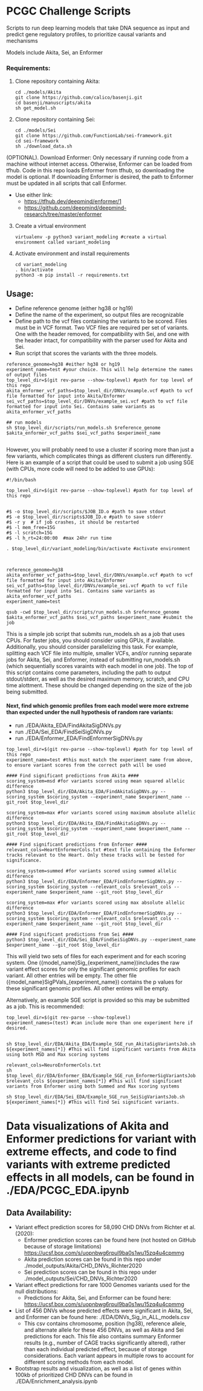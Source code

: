 # PCGC Challenge Scripts
 Scripts to run deep learning models that take DNA sequence as input and predict gene regulatory profiles, to prioritize causal variants and mechanisms

Models include Akita, Sei, an Enformer


### Requirements:
1. Clone repository containing Akita:

	``` 
	cd ./models/Akita
	git clone https://github.com/calico/basenji.git
	cd basenji/manuscripts/akita
	sh get_model.sh
	```
2. Clone repository containing Sei:
	``` 
	cd ./models/Sei
	git clone https://github.com/FunctionLab/sei-framework.git
	cd sei-framework
	sh ./download_data.sh
	```

(OPTIONAL). Download Enformer: Only necessary if running code from a machine without internet access. Otherwise, Enformer can be loaded from tfhub. Code in this repo loads Enformer from tfhub, so downloading the model is optional. If downloading Enformer is desired, the path to Enformer must be updated in all scripts that call Enformer.
* Use either link:
	* https://tfhub.dev/deepmind/enformer/1
	* https://github.com/deepmind/deepmind-research/tree/master/enformer

3. Create a virtual environment
	```
	virtualenv -p python3 variant_modeling #create a virtual environment called variant_modeling
	```
4. Activate environment and install requirements
	```
	cd variant_modeling
	. bin/activate
	python3 -m pip install -r requirements.txt
	```



## Usage:
* Define reference genome (either hg38 or hg19)
* Define the name of the experiment, so output files are recognizable
* Define path to the vcf files containing the variants to be scored. Files must be in VCF format. Two VCF files are required per set of variants. One with the header removed, for compatibility with Sei, and one with the header intact, for compatibility with the parser used for Akita and Sei.
* Run script that scores the variants with the three models.
```
reference_genome=hg38 #either hg38 or hg19
experiment_name=test #your choice. This will help determine the names of output files
top_level_dir=$(git rev-parse --show-toplevel) #path for top level of this repo
akita_enformer_vcf_paths=$top_level_dir/DNVs/example.vcf #path to vcf file formatted for input into Akita/Enformer
sei_vcf_paths=$top_level_dir/DNVs/example_sei.vcf #path to vcf file formatted for input into Sei. Contains same variants as akita_enformer_vcf_paths

## run models
sh $top_level_dir/scripts/run_models.sh $reference_genome $akita_enformer_vcf_paths $sei_vcf_paths $experiment_name 


```

However, you will probably need to use a cluster if scoring more than just a few variants, which complicates things as different clusters run differently. Here is an example of a script that could be used to submit a job using SGE (with CPUs, more code will need to be added to use GPUs):

```
#!/bin/bash

top_level_dir=$(git rev-parse --show-toplevel) #path for top level of this repo


#$ -o $top_level_dir/scripts/$JOB_ID.o #path to save stdout
#$ -e $top_level_dir/scripts$JOB_ID.e #path to save stderr
#$ -r y  # if job crashes, it should be restarted                                                        
#$ -l mem_free=15G                 
#$ -l scratch=15G                  
#$ -l h_rt=24:00:00  #max 24hr run time           
                                   
. $top_level_dir/variant_modeling/bin/activate #activate environment



reference_genome=hg38
akita_enformer_vcf_paths=$top_level_dir/DNVs/example.vcf #path to vcf file formatted for input into Akita/Enformer
sei_vcf_paths=$top_level_dir/DNVs/example_sei.vcf #path to vcf file formatted for input into Sei. Contains same variants as akita_enformer_vcf_paths
experiment_name=test

qsub -cwd $top_level_dir/scripts/run_models.sh $reference_genome $akita_enformer_vcf_paths $sei_vcf_paths $experiment_name #submit the job

```
This is a simple job script that submits run_models.sh as a job that uses CPUs. For faster jobs, you should consider using GPUs, if available. Additionally, you should consider parallelizing this task. For example, splitting each VCF file into multiple, smaller VCFs, and/or running separate jobs for Akita, Sei, and Enformer, instead of submitting run_models.sh (which sequentially scores varaints with each model in one job). The top of this script contains come parameters, including the path to output stdout/stderr, as well as the desired maximum memory, scratch, and CPU time alottment. These should be changed depending on the size of the job being submitted.



#### Next, find which genomic profiles from each model were more extreme than expected under the null hypothesis of random rare variants:
* run ./EDA/Akita_EDA/FindAkitaSigDNVs.py
* run ./EDA/Sei_EDA/FindSeiSigDNVs.py
* run ./EDA/Enformer_EDA/FindEnformerSigDNVs.py
```
top_level_dir=$(git rev-parse --show-toplevel) #path for top level of this repo
experiment_name=test #this must match the experiment name from above, to ensure variant scores from the correct path will be used

#### Find significant predictions from Akita ####
scoring_system=msd #for variants scored using mean squared allelic difference
python3 $top_level_dir/EDA/Akita_EDA/FindAkitaSigDNVs.py --scoring_system $scoring_system --experiment_name $experiment_name --git_root $top_level_dir

scoring_system=max #for variants scored using maximum absolute allelic difference
python3 $top_level_dir/EDA/Akita_EDA/FindAkitaSigDNVs.py --scoring_system $scoring_system --experiment_name $experiment_name --git_root $top_level_dir

#### Find significant predictions from Enformer ####
relevant_cols=HeartEnformerCols.txt #text file containing the Enformer tracks relevant to the Heart. Only these tracks will be tested for significance.

scoring_system=summed #for variants scored using summed allelic difference
python3 $top_level_dir/EDA/Enformer_EDA/FindEnformerSigDNVs.py --scoring_system $scoring_system --relevant_cols $relevant_cols --experiment_name $experiment_name --git_root $top_level_dir

scoring_system=max #for variants scored using max absolute allelic difference
python3 $top_level_dir/EDA/Enformer_EDA/FindEnformerSigDNVs.py --scoring_system $scoring_system --relevant_cols $relevant_cols --experiment_name $experiment_name --git_root $top_level_dir

#### Find significant predictions from Sei ####
python3 $top_level_dir/EDA/Sei_EDA/FindSeiSigDNVs.py --experiment_name $experiment_name --git_root $top_level_dir
```
This will yield two sets of files for each experiment and for each scoring system. One ({model_name}Sig_{experiment_name})includes the raw variant effect scores for only the significant genomic profiles for each variant. All other entries will be empty. The other file ({model_name}SigPVals_{experiment_name}) contains the p values for these significant genomic profiles. All other entires will be empty.

Alternatively, an example SGE script is provided so this may be submitted as a job. This is recommended: 
```
top_level_dir=$(git rev-parse --show-toplevel)
experiment_names=(test) #can include more than one experiment here if desired.


sh $top_level_dir/EDA/Akita_EDA/Example_SGE_run_AkitaSigVariantsJob.sh ${experiment_names[*]} #This will find significant variants from Akita using both MSD and Max scoring systems

relevant_cols=NeuroEnformerCols.txt
sh $top_level_dir/EDA/Enformer_EDA/Example_SGE_run_EnformerSigVariantsJob.sh $relevant_cols ${experiment_names[*]} #This will find significant variants from Enformer using both Summed and Max scoring systems

sh $top_level_dir/EDA/Sei_EDA/Example_SGE_run_SeiSigVariantsJob.sh  ${experiment_names[*]} #This will find Sei significant variants.

```

# Data visualizations of Akita and Enformer predictions for variant with extreme effects, and code to find variants with extreme predicted effects in all models, can be found in ./EDA/PCGC_EDA.ipynb


## Data Availability:
* Variant effect prediction scores for 58,090 CHD DNVs from Richter et al. (2020):
	* Enformer prediction scores can be found here (not hosted on GitHub because of storage limitations) https://ucsf.box.com/s/uopnbwg6rpul9ba0s1wu15zq4u4cpmmg
	* Akita prediction scores can be found in this repo under ./model_outputs/Akita/CHD_DNVs_Richter2020
	* Sei prediction scores can be found in this repo under ./model_outputs/Sei/CHD_DNVs_Richter2020
* Variant effect predictions for rare 1000 Genomes variants used for the null distributions:
	* Predictions for Akita, Sei, and Enformer can be found here: https://ucsf.box.com/s/uopnbwg6rpul9ba0s1wu15zq4u4cpmmg
* List of 456 DNVs whose predicted effects were significant in Akita, Sei, and Enformer can be found here: ./EDA/DNVs_Sig_in_ALL_models.csv
	* This csv contains chromosome, position (hg38), reference allele, and alternate allele for these 456 DNVs, as well as Akita and Sei predictions for each. This file also contains summary Enformer results (e.g., number of CAGE tracks significantly altered), rather than each individual predicted effect, because of storage considerations. Each variant appears in multiple rows to account for different scoring methods from each model. 
* Bootstrap results and visualization, as well as a list of genes within 100kb of prioritized CHD DNVs can be found in ./EDA/Enrichment_analysis.ipynb
